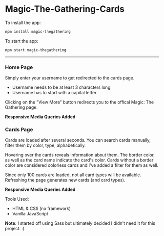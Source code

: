# Magic-The-Gathering-Cards

To install the app:
```bash
npm install magic-thegathering
```

To start the app:
```bash
npm start magic-thegathering
```

-----
### Home Page
Simply enter your username to get redirected to the cards page.
* Username needs to be at least 3 characters long
* Username has to start with a capital letter

Clicking on the "View More" button redirects you to the offical Magic: The Gathering page.

**Responsive Media Queries Added**

### Cards Page
Cards are loaded after several seconds. You can search cards manually, filter them by color, type, alphabetically.

Hovering over the cards reveals information about them. The border color, as well as the card name indicate the card's color. Cards without a border color are considered colorless cards and I've added a filter for them as well.

Since only 100 cards are loaded, not all card types will be available. Refreshing the page generates new cards (and card types).

**Responsive Media Queries Added**

Tools Used:
* HTML & CSS (no framework)
* Vanilla JavaScript

**Note:** I started off using Sass but ultimately decided I didn't need it for this project. :)

